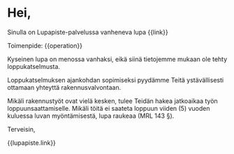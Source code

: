 # Hei,

Sinulla on Lupapiste-palvelussa vanheneva lupa {{link}}

Toimenpide: {{operation}}

Kyseinen lupa on menossa vanhaksi, eikä siinä tietojemme mukaan ole
tehty loppukatselmusta.

Loppukatselmuksen ajankohdan sopimiseksi pyydämme Teitä ystävällisesti
ottamaan yhteyttä rakennusvalvontaan.

Mikäli rakennustyöt ovat vielä kesken, tulee Teidän hakea jatkoaikaa
työn loppuunsaattamiselle. Mikäli töitä ei saateta loppuun viiden (5)
vuoden kuluessa luvan myöntämisestä, lupa raukeaa (MRL 143 §).

Terveisin,

{{lupapiste.link}}
